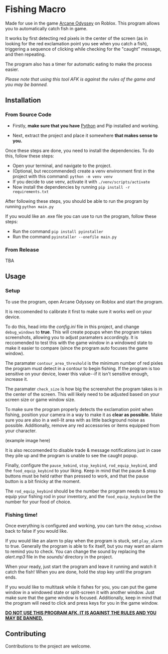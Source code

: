 # Fishing Macro

Made for use in the game [Arcane Odyssey](https://www.roblox.com/games/3272915504/Arcane-Odyssey-Early-Access) on Roblox. This program allows you to automatically catch fish in game.

It works by first detecting red pixels in the center of the screen (as in looking for the red exclamation point you see when you catch a fish), triggering a sequence of clicking while checking for the "caught" message, and then repeating.

The program also has a timer for automatic eating to make the process easier.

*Please note that using this tool AFK is against the rules of the game and you may be banned.*

## Installation

### From Source Code

- Firstly, <b>make sure that you have</b> [Python](https://www.python.org/downloads/) and Pip installed and working.

- Next, extract the project and place it somewhere <b>that makes sense to you.</b>

Once these steps are done, you need to install the dependencies.
To do this, follow these steps:

- Open your terminal, and navigate to the project.
- (Optional, but reccommended) create a venv environment first in the project with this command: `python -m venv venv`
- If you decide to use venv, activate it with `./venv/scripts/activate`
- Now install the dependencies by running `pip install -r requirements.txt`

After following these steps, you should be able to run the program by running `python main.py`

If you would like an .exe file you can use to run the program, follow these steps:
- Run the command `pip install pyinstaller`
- Run the command `pyinstaller --onefile main.py`

### From Release

TBA

## Usage

### Setup
To use the program, open Arcane Odyssey on Roblox and start the program.

It is reccomended to calibrate it first to make sure it works well on your device.

To do this, head into the <i>config.ini</i> file in this project, and change `debug_windows` to <b>true</b>. This will create popups when the program takes screenshots, allowing you to adjust paramaters accordingly. It is reccomended to test this with the game window in a windowed state to make it easier to compare (since the program auto focuses the game window).

The paramater `contour_area_threshold` is the minimum number of red pixles the program must detect in a contour to begin fishing. If the program is too sensitive on your device, lower this value--if it isn't sensitive enough, increase it.

The paramater `check_size` is how big the screenshot the program takes is in the center of the screen. This will likely need to be adjusted based on your screen size or game window size.

To make sure the program properly detects the exclamation point when fishing, position your camera in a way to make it as <b>clear as possible.</b> Make sure you are also in a well-lit area with as little background noise as possible. Additionally, remove any red accessories or items equipped from your character.

(example image here)

It is also reccomended to disable trade & message notifications just in case they pile up and the program is unable to see the caught popup.

Finally, configure the `pause_kebind`, `stop_keybind`, `rod_equip_keybind`, and the `food_equip_keybind` to your liking. Keep in mind that the pause & stop buttons must be held rather than pressed to work, and that the pause button is a bit finicky at the moment.

The `rod_equip_keybind` should be the number the program needs to press to equip your fishing rod in your inventory, and the `food_equip_keybind` be the number for your food of choice.

### Fishing time!

Once everything is configured and working, you can turn the `debug_windows` back to false if you would like.

If you would like an alarm to play when the program is stuck, set `play_alarm` to true. Generally the program is able to fix itself, but you may want an alarm to remind you to check. You can change the sound by replacing the <i>alert.mp3</i> file in the <i>sounds/</i> directory in the project.

When your ready, just start the program and leave it running and watch it catch the fish! When you are done, hold the stop key until the program ends.

If you would like to multitask while it fishes for you, you can put the game window in a windowed state or split-screen it with another window. Just make sure that the game window is focused. Additionally, keep in mind that the program will need to click and press keys for you in the game window.

<b><u>DO NOT USE THIS PROGRAM AFK. IT IS AGAINST THE RULES AND YOU MAY BE BANNED.</b></u>


## Contributing

Contributions to the project are welcome.